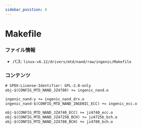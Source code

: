 ```yaml
---
sidebar_position: 8
---
```

# Makefile

### ファイル情報

- パス: `linux-v6.12/drivers/mtd/nand/raw/ingenic/Makefile`

### コンテンツ

```txt
# SPDX-License-Identifier: GPL-2.0-only
obj-$(CONFIG_MTD_NAND_JZ4780) += ingenic_nand.o

ingenic_nand-y += ingenic_nand_drv.o
ingenic_nand-$(CONFIG_MTD_NAND_INGENIC_ECC) += ingenic_ecc.o

obj-$(CONFIG_MTD_NAND_JZ4740_ECC) += jz4740_ecc.o
obj-$(CONFIG_MTD_NAND_JZ4725B_BCH) += jz4725b_bch.o
obj-$(CONFIG_MTD_NAND_JZ4780_BCH) += jz4780_bch.o

```
